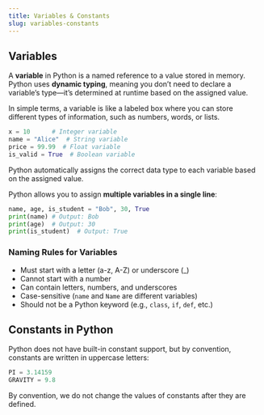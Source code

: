 ```yaml
---
title: Variables & Constants
slug: variables-constants
---
```



## **Variables**

A **variable** in Python is a named reference to a value stored in memory. Python uses **dynamic typing**, meaning you
don’t need to declare a variable’s type—it’s determined at runtime based on the assigned value.

In simple terms, a variable is like a labeled box where you can store different types of information, such as numbers,
words, or lists.

``` python
x = 10      # Integer variable
name = "Alice"  # String variable
price = 99.99  # Float variable
is_valid = True  # Boolean variable
```

Python automatically assigns the correct data type to each variable based on the assigned value.

Python allows you to assign **multiple variables in a single line**:

```python
name, age, is_student = "Bob", 30, True
print(name) # Output: Bob
print(age)  # Output: 30
print(is_student)  # Output: True
```

### **Naming Rules for Variables**

- Must start with a letter (a-z, A-Z) or underscore (_)
- Cannot start with a number
- Can contain letters, numbers, and underscores
- Case-sensitive (`name` and `Name` are different variables)
- Should not be a Python keyword (e.g., `class`, `if`, `def`, etc.)

## **Constants in Python**

Python does not have built-in constant support, but by convention, constants are written in uppercase letters:

```python
PI = 3.14159
GRAVITY = 9.8
```

By convention, we do not change the values of constants after they are defined.
